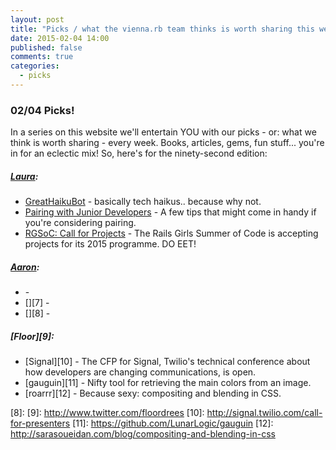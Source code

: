 ```yaml
---
layout: post
title: "Picks / what the vienna.rb team thinks is worth sharing this week"
date: 2015-02-04 14:00
published: false
comments: true
categories:
  - picks
---
```


### 02/04 Picks!

In a series on this website we'll entertain YOU with our picks - or: what we think is worth sharing - every week.
Books, articles, gems, fun stuff... you're in for an eclectic mix! So, here's for the ninety-second edition:

##### [Laura][1]:
- [GreatHaikuBot][2] - basically tech haikus.. because why not.
- [Pairing with Junior Developers][3] - A few tips that might come in handy if you're considering pairing.
- [RGSoC: Call for Projects][4] - The Rails Girls Summer of Code is accepting projects for its 2015 programme. DO EET!

##### [Aaron][5]:
- [][6] -
- [][7] -
- [][8] -


##### [Floor][9]:
- [Signal][10] - The CFP for Signal, Twilio's technical conference about how developers are changing communications, is open.
- [gauguin][11] - Nifty tool for retrieving the main colors from an image.  
- [roarrr][12] - Because sexy: compositing and blending in CSS.


[1]: http://www.twitter.com/alicetragedy
[2]: https://twitter.com/GreatHaikuBot
[3]: https://devmynd.com/blog/2015-1-pairing-with-junior-developers
[4]: http://railsgirlssummerofcode.org/guide/projects
[5]: http://www.twitter.com/mraaroncruz
[6]:
[7]:
[8]:
[9]: http://www.twitter.com/floordrees
[10]: http://signal.twilio.com/call-for-presenters
[11]: https://github.com/LunarLogic/gauguin
[12]: http://sarasoueidan.com/blog/compositing-and-blending-in-css
